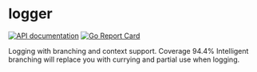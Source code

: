 # logger

[![API documentation](https://godoc.org/github.com/claygod/tools/logger?status.svg)](https://godoc.org/github.com/claygod/tools/logger)
[![Go Report Card](https://goreportcard.com/badge/github.com/claygod/tools/logger)](https://goreportcard.com/report/github.com/claygod/tools/logger)

Logging with branching and context support. Coverage 94.4%
Intelligent branching will replace you with currying and partial use when logging. 

